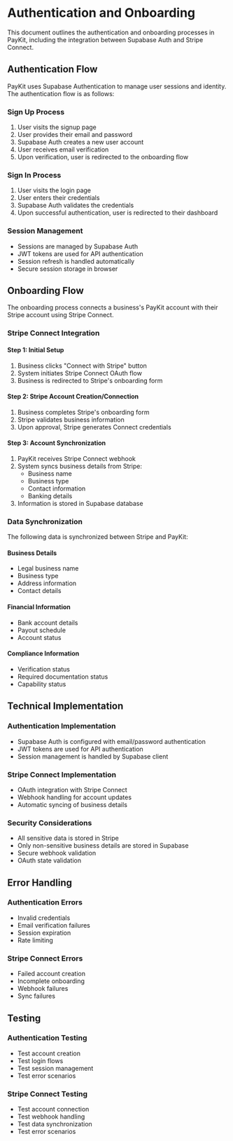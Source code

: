 # Authentication and Onboarding

This document outlines the authentication and onboarding processes in PayKit, including the integration between Supabase Auth and Stripe Connect.

## Authentication Flow

PayKit uses Supabase Authentication to manage user sessions and identity. The authentication flow is as follows:

### Sign Up Process
1. User visits the signup page
2. User provides their email and password
3. Supabase Auth creates a new user account
4. User receives email verification
5. Upon verification, user is redirected to the onboarding flow

### Sign In Process
1. User visits the login page
2. User enters their credentials
3. Supabase Auth validates the credentials
4. Upon successful authentication, user is redirected to their dashboard

### Session Management
- Sessions are managed by Supabase Auth
- JWT tokens are used for API authentication
- Session refresh is handled automatically
- Secure session storage in browser

## Onboarding Flow

The onboarding process connects a business's PayKit account with their Stripe account using Stripe Connect.

### Stripe Connect Integration

#### Step 1: Initial Setup
1. Business clicks "Connect with Stripe" button
2. System initiates Stripe Connect OAuth flow
3. Business is redirected to Stripe's onboarding form

#### Step 2: Stripe Account Creation/Connection
1. Business completes Stripe's onboarding form
2. Stripe validates business information
3. Upon approval, Stripe generates Connect credentials

#### Step 3: Account Synchronization
1. PayKit receives Stripe Connect webhook
2. System syncs business details from Stripe:
   - Business name
   - Business type
   - Contact information
   - Banking details
3. Information is stored in Supabase database

### Data Synchronization

The following data is synchronized between Stripe and PayKit:

#### Business Details
- Legal business name
- Business type
- Address information
- Contact details

#### Financial Information
- Bank account details
- Payout schedule
- Account status

#### Compliance Information
- Verification status
- Required documentation status
- Capability status

## Technical Implementation

### Authentication Implementation
- Supabase Auth is configured with email/password authentication
- JWT tokens are used for API authentication
- Session management is handled by Supabase client

### Stripe Connect Implementation
- OAuth integration with Stripe Connect
- Webhook handling for account updates
- Automatic syncing of business details

### Security Considerations
- All sensitive data is stored in Stripe
- Only non-sensitive business details are stored in Supabase
- Secure webhook validation
- OAuth state validation

## Error Handling

### Authentication Errors
- Invalid credentials
- Email verification failures
- Session expiration
- Rate limiting

### Stripe Connect Errors
- Failed account creation
- Incomplete onboarding
- Webhook failures
- Sync failures

## Testing

### Authentication Testing
- Test account creation
- Test login flows
- Test session management
- Test error scenarios

### Stripe Connect Testing
- Test account connection
- Test webhook handling
- Test data synchronization
- Test error scenarios
